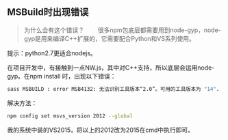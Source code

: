 ## MSBuild时出现错误

>为什么会有这个错误？
　　很多npm包底层都需要用到node-gyp，node-gyp是用来编译C++扩展的，它需要配合Python和VS系列使用。

提示：python2.7更适合nodejs。

在项目开发中，有接触到一点NW.js，其中对C++支持，所以底层会运用node-gyp。在npm install 时，出现以下错误：
```bash
sass MSBUILD : error MSB4132: 无法识别工具版本“2.0”。可用的工具版本为 "14".
```

解决方法：

```bash
npm config set msvs_version 2012 --global
```


我的系统中装的VS2015，将以上的2012改为2015在cmd中执行即可。